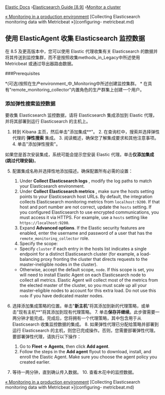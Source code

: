 

[Elastic Docs](/guide/) ›[Elasticsearch Guide [8.9]](index.md) ›[Monitor a
cluster](monitor-elasticsearch-cluster.md)

[« Monitoring in a production environment](monitoring-production.md)
[Collecting Elasticsearch monitoring data with Metricbeat »](configuring-
metricbeat.md)

## 使用 ElasticAgent 收集 Elasticsearch 监控数据

在 8.5 及更高版本中，您可以使用 Elastic 代理收集有关 Elasticsearch 的数据并将其传送到监控集群，而不是按照收集methods_in_Legacy中所述使用 Metricbeat 或通过导出器路由数据。

###Prerequisites

*(可选)按照在生产environment_中_Monitoring中所述创建监控集群。  * 在具有"remote_monitoring_collector"内置角色的生产群集上创建一个用户。

### 添加弹性搜索监控数据

要收集 Elasticsearch 监控数据，请将 Elasticsearch 集成添加到 Elastic 代理，并将其部署到运行 Elasticsearch 的主机上。

1. 转到 Kibana 主页，然后单击"添加集成**"。  2. 在查询栏中，搜索并选择弹性代理的 **弹性搜索** 集成。  3. 阅读概述，确保您了解集成要求和其他注意事项。  4. 单击"添加弹性搜索"。

如果您是首次安装集成，系统可能会提示您安装 Elastic 代理。单击**仅添加集成(跳过代理安装)**。

5. 配置集成名称并选择性地添加描述。确保配置所有必需的设置：

    1. Under **Collect Elasticsearch logs** , modify the log paths to match your Elasticsearch environment. 
    2. Under **Collect Elasticsearch metrics** , make sure the hosts setting points to your Elasticsearch host URLs. By default, the integration collects Elasticsearch monitoring metrics from `localhost:9200`. If that host and port number are not correct, update the `hosts` setting. If you configured Elasticsearch to use encrypted communications, you must access it via HTTPS. For example, use a `hosts` setting like `https://localhost:9200`. 
    3. Expand **Advanced options**. If the Elastic security features are enabled, enter the username and password of a user that has the `remote_monitoring_collector` role. 
    4. Specify the scope:

      * Specify `cluster` if each entry in the hosts list indicates a single endpoint for a distinct Elasticsearch cluster (for example, a load-balancing proxy fronting the cluster that directs requests to the master-ineligible nodes in the cluster). 
      * Otherwise, accept the default scope, `node`. If this scope is set, you will need to install Elastic Agent on each Elasticsearch node to collect all metrics. Elastic Agent will collect most of the metrics from the elected master of the cluster, so you must scale up all your master-eligible nodes to account for this extra load. Do not use this `node` if you have dedicated master nodes. 

6. 选择添加集成策略的位置。单击"**新主机**"将其添加到新的代理策略，或单击"现有主机**"将其添加到现有代理策略。  7. 单击**保存并继续**。此步骤需要一两分钟才能完成。完成后，您将拥有一个代理策略，其中包含用于从 Elasticsearch 收集监控数据的集成。  8. 如果弹性代理已分配给策略并部署到运行 Elasticsearch 的主机，则您已完成操作。否则，您需要部署弹性代理。要部署弹性代理，请执行以下操作：

    1. Go to **Fleet -> Agents**, then click **Add agent**. 
    2. Follow the steps in the **Add agent** flyout to download, install, and enroll the Elastic Agent. Make sure you choose the agent policy you created earlier. 

9. 等待一两分钟，直到确认传入数据。  10. 查看木花中的监控数据。

[« Monitoring in a production environment](monitoring-production.md)
[Collecting Elasticsearch monitoring data with Metricbeat »](configuring-
metricbeat.md)
